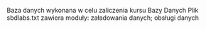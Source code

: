 Baza danych wykonana w celu zaliczenia kursu Bazy Danych
Plik sbdlabs.txt zawiera moduły: załadowania danych; obsługi danych
